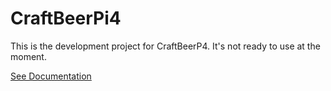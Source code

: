 # CraftBeerPi4

This is the development project for CraftBeerP4.
It's not ready to use at the moment.

[See Documentation](https://manuel83.github.io/craftbeerpi4/) 